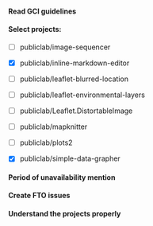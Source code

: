 #### Read GCI guidelines
#### Select projects:
* [ ] publiclab/image-sequencer

* [x] publiclab/inline-markdown-editor 

* [ ] publiclab/leaflet-blurred-location 

* [ ] publiclab/leaflet-environmental-layers 

* [ ] publiclab/Leaflet.DistortableImage 

* [ ] publiclab/mapknitter

* [ ] publiclab/plots2 

* [x] publiclab/simple-data-grapher

#### Period of unavailability mention
#### Create FTO issues
#### Understand the projects properly